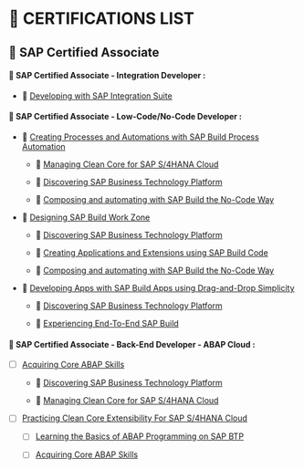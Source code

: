 # 🌸 CERTIFICATIONS LIST

## 🌸 SAP Certified Associate

#### 💮 SAP Certified Associate - Integration Developer :

- 🍧 [Developing with SAP Integration Suite](https://learning.sap.com/learning-journeys/developing-with-sap-integration-suite)

#### 💮 SAP Certified Associate - Low-Code/No-Code Developer :

- 🍧 [Creating Processes and Automations with SAP Build Process Automation](https://learning.sap.com/learning-journeys/create-processes-and-automations-with-sap-build-process-automation)

  - 🍧 [Managing Clean Core for SAP S/4HANA Cloud](https://learning.sap.com/learning-journeys/managing-clean-core-for-sap-s-4hana-cloud)

  - 🍧 [Discovering SAP Business Technology Platform](https://learning.sap.com/learning-journeys/discover-sap-business-technology-platform)

  - 🍧 [Composing and automating with SAP Build the No-Code Way](https://learning.sap.com/learning-journeys/compose-and-automate-with-sap-build-the-no-code-way)

- 🍧 [Designing SAP Build Work Zone](https://learning.sap.com/learning-journeys/designing-sap-build-work-zone)

  - 🍧 [Discovering SAP Business Technology Platform](https://learning.sap.com/learning-journeys/discover-sap-business-technology-platform)

  - 🍧 [Creating Applications and Extensions using SAP Build Code](https://learning.sap.com/learning-journeys/creating-applications-and-extensions-using-sap-build-code)

  - 🍧 [Composing and automating with SAP Build the No-Code Way](https://learning.sap.com/learning-journeys/compose-and-automate-with-sap-build-the-no-code-way)

- 🍧 [Developing Apps with SAP Build Apps using Drag-and-Drop Simplicity](https://learning.sap.com/learning-journeys/develop-apps-with-sap-build-apps-using-drag-and-drop-simplicity)

  - 🍧 [Discovering SAP Business Technology Platform](https://learning.sap.com/learning-journeys/discover-sap-business-technology-platform)

  - 🍧 [Experiencing End-To-End SAP Build](https://learning.sap.com/learning-journeys/experiencing-end-to-end-sap-build)

#### 💮 SAP Certified Associate - Back-End Developer - ABAP Cloud :

- [ ] [Acquiring Core ABAP Skills](https://learning.sap.com/learning-journeys/acquire-core-abap-skills)

  - 🍧 [Discovering SAP Business Technology Platform](https://learning.sap.com/learning-journeys/discover-sap-business-technology-platform)

  - 🍧 [Managing Clean Core for SAP S/4HANA Cloud](https://learning.sap.com/learning-journeys/managing-clean-core-for-sap-s-4hana-cloud)

- [ ] [Practicing Clean Core Extensibility For SAP S/4HANA Cloud](https://learning.sap.com/learning-journeys/practicing-clean-core-extensibility-for-sap-s-4hana-cloud)

  - [ ] [Learning the Basics of ABAP Programming on SAP BTP](https://learning.sap.com/learning-journeys/learn-the-basics-of-abap-programming-on-sap-btp)

  - [ ] [Acquiring Core ABAP Skills](https://learning.sap.com/learning-journeys/acquire-core-abap-skills)
